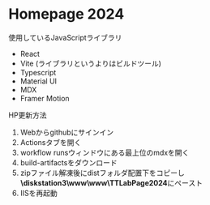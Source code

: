 # Homepage 2024

使用しているJavaScriptライブラリ
- React
- Vite (ライブラリというよりはビルドツール)
- Typescript
- Material UI
- MDX
- Framer Motion

HP更新方法
1. Webからgithubにサインイン
2. Actionsタブを開く
3. workflow runsウィンドウにある最上位のmdxを開く
4. build-artifactsをダウンロード
5. zipファイル解凍後にdistフォルダ配置下をコピーし
   **\\diskstation3\www\www\TTLabPage2024**にペースト
6. IISを再起動
